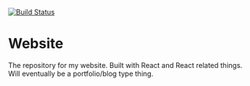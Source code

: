 [![Build Status](https://travis-ci.org/vidarc/Website.svg?branch=master)](https://travis-ci.org/vidarc/Website)

# Website
The repository for my website. Built with React and React related things. Will eventually be a portfolio/blog type thing.
